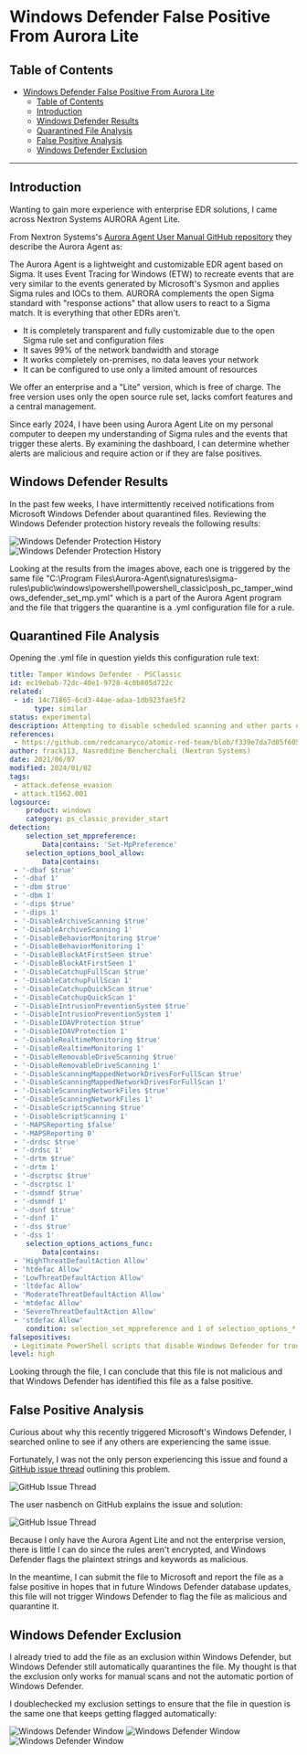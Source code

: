 # Windows Defender False Positive From Aurora Lite

## Table of Contents
- [Windows Defender False Positive From Aurora Lite](#windows-defender-false-positive-from-aurora-lite)
  - [Table of Contents](#table-of-contents)
  - [Introduction](#introduction)
  - [Windows Defender Results](#windows-defender-results)
  - [Quarantined File Analysis](#quarantined-file-analysis)
  - [False Positive Analysis](#false-positive-analysis)
  - [Windows Defender Exclusion](#windows-defender-exclusion)

---

## Introduction

Wanting to gain more experience with enterprise EDR solutions, I came across Nextron Systems AURORA Agent Lite.

From Nextron Systems's [Aurora Agent User Manual GitHub repository](https://github.com/NextronSystems/aurora-agent-manual) they describe the Aurora Agent as:

The Aurora Agent is a lightweight and customizable EDR agent based on Sigma. It uses Event Tracing for Windows (ETW) to recreate events that are very similar to the events generated by Microsoft's Sysmon and applies Sigma rules and IOCs to them. AURORA complements the open Sigma standard with "response actions" that allow users to react to a Sigma match. It is everything that other EDRs aren't.

- It is completely transparent and fully customizable due to the open Sigma rule set and configuration files
- It saves 99% of the network bandwidth and storage
- It works completely on-premises, no data leaves your network
- It can be configured to use only a limited amount of resources

We offer an enterprise and a "Lite" version, which is free of charge. The free version uses only the open source rule set, lacks comfort features and a central management.

Since early 2024, I have been using Aurora Agent Lite on my personal computer to deepen my understanding of Sigma rules and the events that trigger these alerts. By examining the dashboard, I can determine whether alerts are malicious and require action or if they are false positives.

## Windows Defender Results

In the past few weeks, I have intermittently received notifications from Microsoft Windows Defender about quarantined files. Reviewing the Windows Defender protection history reveals the following results:

![Windows Defender Protection History](/Images/WDFP-img01.PNG)
![Windows Defender Protection History](/Images/WDFP-img02.PNG)

Looking at the results from the images above, each one is triggered by the same file "C:\Program Files\Aurora-Agent\signatures\sigma-rules\public\windows\powershell\powershell_classic\posh_pc_tamper_windows_defender_set_mp.yml" which is a part of the Aurora Agent program and the file that triggers the quarantine is a .yml configuration file for a rule.

## Quarantined File Analysis

Opening the .yml file in question yields this configuration rule text:
```yaml
title: Tamper Windows Defender - PSClassic
id: ec19ebab-72dc-40e1-9728-4c0b805d722c
related:
 - id: 14c71865-6cd3-44ae-adaa-1db923fae5f2
      type: similar
status: experimental
description: Attempting to disable scheduled scanning and other parts of Windows Defender ATP or set default actions to allow.
references:
 - https://github.com/redcanaryco/atomic-red-team/blob/f339e7da7d05f6057fdfcdd3742bfcf365fee2a9/atomics/T1562.001/T1562.001.md
author: frack113, Nasreddine Bencherchali (Nextron Systems)
date: 2021/06/07
modified: 2024/01/02
tags:
 - attack.defense_evasion
 - attack.t1562.001
logsource:
    product: windows
    category: ps_classic_provider_start
detection:
    selection_set_mppreference:
        Data|contains: 'Set-MpPreference'
    selection_options_bool_allow:
        Data|contains:
 - '-dbaf $true'
 - '-dbaf 1'
 - '-dbm $true'
 - '-dbm 1'
 - '-dips $true'
 - '-dips 1'
 - '-DisableArchiveScanning $true'
 - '-DisableArchiveScanning 1'
 - '-DisableBehaviorMonitoring $true'
 - '-DisableBehaviorMonitoring 1'
 - '-DisableBlockAtFirstSeen $true'
 - '-DisableBlockAtFirstSeen 1'
 - '-DisableCatchupFullScan $true'
 - '-DisableCatchupFullScan 1'
 - '-DisableCatchupQuickScan $true'
 - '-DisableCatchupQuickScan 1'
 - '-DisableIntrusionPreventionSystem $true'
 - '-DisableIntrusionPreventionSystem 1'
 - '-DisableIOAVProtection $true'
 - '-DisableIOAVProtection 1'
 - '-DisableRealtimeMonitoring $true'
 - '-DisableRealtimeMonitoring 1'
 - '-DisableRemovableDriveScanning $true'
 - '-DisableRemovableDriveScanning 1'
 - '-DisableScanningMappedNetworkDrivesForFullScan $true'
 - '-DisableScanningMappedNetworkDrivesForFullScan 1'
 - '-DisableScanningNetworkFiles $true'
 - '-DisableScanningNetworkFiles 1'
 - '-DisableScriptScanning $true'
 - '-DisableScriptScanning 1'
 - '-MAPSReporting $false'
 - '-MAPSReporting 0'
 - '-drdsc $true'
 - '-drdsc 1'
 - '-drtm $true'
 - '-drtm 1'
 - '-dscrptsc $true'
 - '-dscrptsc 1'
 - '-dsmndf $true'
 - '-dsmndf 1'
 - '-dsnf $true'
 - '-dsnf 1'
 - '-dss $true'
 - '-dss 1'
    selection_options_actions_func:
        Data|contains:
 - 'HighThreatDefaultAction Allow'
 - 'htdefac Allow'
 - 'LowThreatDefaultAction Allow'
 - 'ltdefac Allow'
 - 'ModerateThreatDefaultAction Allow'
 - 'mtdefac Allow'
 - 'SevereThreatDefaultAction Allow'
 - 'stdefac Allow'
    condition: selection_set_mppreference and 1 of selection_options_*
falsepositives:
 - Legitimate PowerShell scripts that disable Windows Defender for troubleshooting purposes. Must be investigated.
level: high
```

Looking through the file, I can conclude that this file is not malicious and that Windows Defender has identified this file as a false positive.

## False Positive Analysis

Curious about why this recently triggered Microsoft's Windows Defender, I searched online to see if any others are experiencing the same issue. 

Fortunately, I was not the only person experiencing this issue and found a [GitHub issue thread](https://github.com/SigmaHQ/sigma/issues/4925) outlining this problem.

![GitHub Issue Thread](/Images/WDFP-img03.PNG)

The user nasbench on GitHub explains the issue and solution:

![GitHub Issue Thread](/Images/WDFP-img04.PNG)

Because I only have the Aurora Agent Lite and not the enterprise version, there is little I can do since the rules aren't encrypted, and Windows Defender flags the plaintext strings and keywords as malicious.

In the meantime, I can submit the file to Microsoft and report the file as a false positive in hopes that in future Windows Defender database updates, this file will not trigger Windows Defender to flag the file as malicious and quarantine it.

## Windows Defender Exclusion

I already tried to add the file as an exclusion within Windows Defender, but Windows Defender still automatically quarantines the file. My thought is that the exclusion only works for manual scans and not the automatic portion of Windows Defender.

I doublechecked my exclusion settings to ensure that the file in question is the same one that keeps getting flagged automatically:

![Windows Defender Window](/Images/WDFP-img05.PNG)
![Windows Defender Window](/Images/WDFP-img06.PNG)
![Windows Defender Window](/Images/WDFP-img07.PNG)